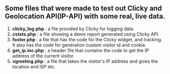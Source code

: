 ## Some files that were made to test out Clicky and Geolocation API(IP-API) with some real, live data.

1. **clicky_log.php** : a file provided by Clicky for logging data.
2. **cstats.php** : a file showing a demo report generated using Clicky API.
3. **footer.php** : a file that has the code for the Clicky widget, and tracking. It also has the code for generation custom visitor id and cookie.
4. **get_ip.inc.php** : a header file that contains the code to get the IP address of the current visitor.
5. **vgreeting.php** : a file that takes the visitor's IP address and gives the location and ISP etc.
